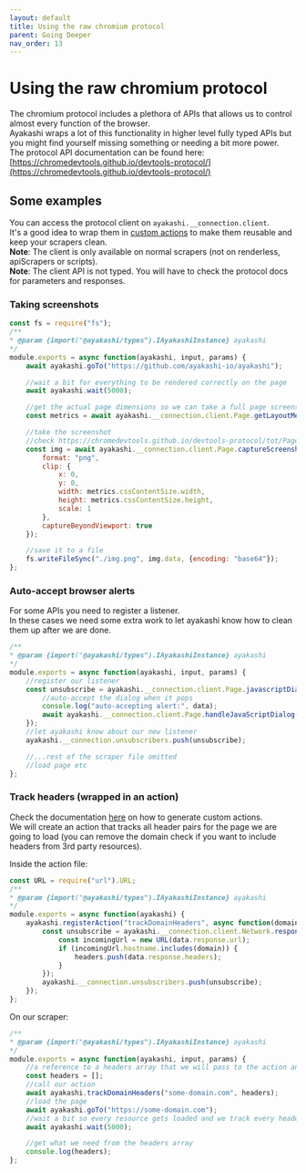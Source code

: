 ```yaml
---
layout: default
title: Using the raw chromium protocol
parent: Going Deeper
nav_order: 13
---
```


# Using the raw chromium protocol

The chromium protocol includes a plethora of APIs that allows us to control almost every function of the browser.  
Ayakashi wraps a lot of this functionality in higher level fully typed APIs but you might find yourself missing something or needing a bit more power.  
The protocol API documentation can be found here: [https://chromedevtools.github.io/devtools-protocol/](https://chromedevtools.github.io/devtools-protocol/)

## Some examples

You can access the protocol client on `ayakashi.__connection.client`.  
It's a good idea to wrap them in [custom actions](/docs/advanced/creating-your-own-actions.html) to make them reusable and keep your scrapers clean.  
**Note**: The client is only available on normal scrapers (not on renderless, apiScrapers or scripts).  
**Note**: The client API is not typed. You will have to check the protocol docs for parameters and responses.

### Taking screenshots

```javascript
const fs = require("fs");
/**
* @param {import("@ayakashi/types").IAyakashiInstance} ayakashi
*/
module.exports = async function(ayakashi, input, params) {
    await ayakashi.goTo("https://github.com/ayakashi-io/ayakashi");

    //wait a bit for everything to be rendered correctly on the page
    await ayakashi.wait(5000);

    //get the actual page dimensions so we can take a full page screenshot
    const metrics = await ayakashi.__connection.client.Page.getLayoutMetrics();

    //take the screenshot
    //check https://chromedevtools.github.io/devtools-protocol/tot/Page/#method-captureScreenshot for more options
    const img = await ayakashi.__connection.client.Page.captureScreenshot({
        format: "png",
        clip: {
            x: 0,
            y: 0,
            width: metrics.cssContentSize.width,
            height: metrics.cssContentSize.height,
            scale: 1
        },
        captureBeyondViewport: true
    });

    //save it to a file
    fs.writeFileSync("./img.png", img.data, {encoding: "base64"});
};
```

### Auto-accept browser alerts

For some APIs you need to register a listener.  
In these cases we need some extra work to let ayakashi know how to clean them up after we are done.  

```javascript
/**
* @param {import("@ayakashi/types").IAyakashiInstance} ayakashi
*/
module.exports = async function(ayakashi, input, params) {
    //register our listener
    const unsubscribe = ayakashi.__connection.client.Page.javascriptDialogOpening(async function(data) {
        //auto-accept the dialog when it pops
        console.log("auto-accepting alert:", data);
        await ayakashi.__connection.client.Page.handleJavaScriptDialog({accept: true});
    });
    //let ayakashi know about our new listener
    ayakashi.__connection.unsubscribers.push(unsubscribe);

    //...rest of the scraper file omitted
    //load page etc
};
```

### Track headers (wrapped in an action)

Check the documentation [here](/docs/advanced/creating-your-own-actions.html) on how to generate custom actions.  
We will create an action that tracks all header pairs for the page we are going to load (you can remove the domain check if you want to include headers from 3rd party resources).  
  
Inside the action file:

```javascript
const URL = require("url").URL;
/**
* @param {import("@ayakashi/types").IAyakashiInstance} ayakashi
*/
module.exports = async function(ayakashi) {
    ayakashi.registerAction("trackDomainHeaders", async function(domain, headers) {
        const unsubscribe = ayakashi.__connection.client.Network.responseReceived(function(data) {
            const incomingUrl = new URL(data.response.url);
            if (incomingUrl.hostname.includes(domain)) {
                headers.push(data.response.headers);
            }
        });
        ayakashi.__connection.unsubscribers.push(unsubscribe);
    });
};
```

On our scraper:

```javascript
/**
* @param {import("@ayakashi/types").IAyakashiInstance} ayakashi
*/
module.exports = async function(ayakashi, input, params) {
    //a reference to a headers array that we will pass to the action and read it afterwards
    const headers = [];
    //call our action
    await ayakashi.trackDomainHeaders("some-domain.com", headers);
    //load the page
    await ayakashi.goTo("https://some-domain.com");
    //wait a bit so every resource gets loaded and we track every header
    await ayakashi.wait(5000);

    //get what we need from the headers array
    console.log(headers);
};
```